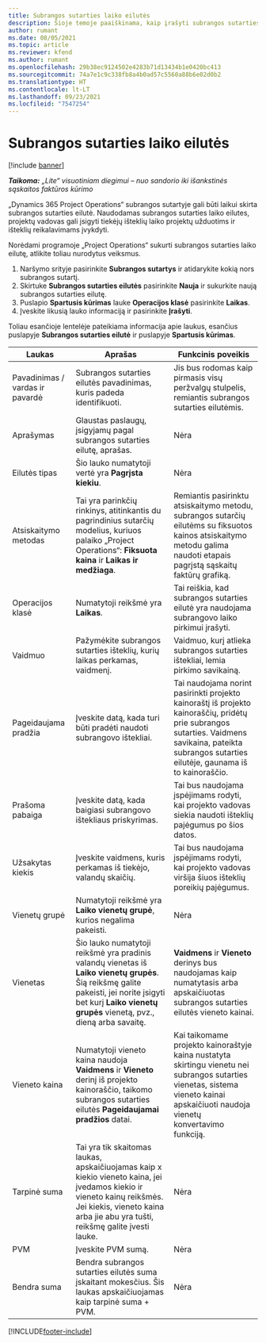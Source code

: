 ```yaml
---
title: Subrangos sutarties laiko eilutės
description: Šioje temoje paaiškinama, kaip įrašyti subrangos sutarties laiko eilutes ir laiko pirkimą iš tiekėjų.
author: rumant
ms.date: 08/05/2021
ms.topic: article
ms.reviewer: kfend
ms.author: rumant
ms.openlocfilehash: 29b38ec9124502e4283b71d13434b1e0420bc413
ms.sourcegitcommit: 74a7e1c9c338fb8a4b0ad57c5560a88b6e02d0b2
ms.translationtype: HT
ms.contentlocale: lt-LT
ms.lasthandoff: 09/23/2021
ms.locfileid: "7547254"
---
```

# <a name="subcontract-lines-for-time"></a>Subrangos sutarties laiko eilutės

[!include [banner](../../includes/dataverse-preview.md)]

_**Taikoma:** „Lite“ visuotiniam diegimui – nuo sandorio iki išankstinės sąskaitos faktūros kūrimo_

„Dynamics 365 Project Operations“ subrangos sutartyje gali būti laikui skirta subrangos sutarties eilutė. Naudodamas subrangos sutarties laiko eilutes, projektų vadovas gali įsigyti tiekėjų išteklių laiko projektų užduotims ir išteklių reikalavimams įvykdyti.

Norėdami programoje „Project Operations“ sukurti subrangos sutarties laiko eilutę, atlikite toliau nurodytus veiksmus.

1. Naršymo srityje pasirinkite **Subrangos sutartys** ir atidarykite kokią nors subrangos sutartį.
2. Skirtuke **Subrangos sutarties eilutės** pasirinkite **Nauja** ir sukurkite naują subrangos sutarties eilutę.
3. Puslapio **Spartusis kūrimas** lauke **Operacijos klasė** pasirinkite **Laikas**.
4. Įveskite likusią lauko informaciją ir pasirinkite **Įrašyti**.

  Toliau esančioje lentelėje pateikiama informacija apie laukus, esančius puslapyje **Subrangos sutarties eilutė** ir puslapyje **Spartusis kūrimas**.

| **Laukas** | **Aprašas** | **Funkcinis poveikis** |
| --- | --- | --- |
| Pavadinimas / vardas ir pavardė | Subrangos sutarties eilutės pavadinimas, kuris padeda identifikuoti. | Jis bus rodomas kaip pirmasis visų peržvalgų stulpelis, remiantis subrangos sutarties eilutėmis. |
| Aprašymas | Glaustas paslaugų, įsigyjamų pagal subrangos sutarties eilutę, aprašas. |Nėra |
| Eilutės tipas |   Šio lauko numatytoji vertė yra **Pagrįsta kiekiu**.| Nėra |
| Atsiskaitymo metodas | Tai yra parinkčių rinkinys, atitinkantis du pagrindinius sutarčių modelius, kuriuos palaiko „Project Operations“: **Fiksuota kaina** ir **Laikas ir medžiaga**. | Remiantis pasirinktu atsiskaitymo metodu, subrangos sutarčių eilutėms su fiksuotos kainos atsiskaitymo metodu galima naudoti etapais pagrįstą sąskaitų faktūrų grafiką. |
| Operacijos klasė | Numatytoji reikšmė yra **Laikas**. | Tai reiškia, kad subrangos sutarties eilutė yra naudojama subrangovo laiko pirkimui įrašyti. |
| Vaidmuo | Pažymėkite subrangos sutarties išteklių, kurių laikas perkamas, vaidmenį. | Vaidmuo, kurį atlieka subrangos sutarties ištekliai, lemia pirkimo savikainą. |
| Pageidaujama pradžia | Įveskite datą, kada turi būti pradėti naudoti subrangovo ištekliai. | Tai naudojama norint pasirinkti projekto kainoraštį iš projekto kainoraščių, pridėtų prie subrangos sutarties. Vaidmens savikaina, pateikta subrangos sutarties eilutėje, gaunama iš to kainoraščio. |
| Prašoma pabaiga | Įveskite datą, kada baigiasi subrangovo ištekliaus priskyrimas. | Tai bus naudojama įspėjimams rodyti, kai projekto vadovas siekia naudoti išteklių pajėgumus po šios datos. |
| Užsakytas kiekis | Įveskite vaidmens, kuris perkamas iš tiekėjo, valandų skaičių. | Tai bus naudojama įspėjimams rodyti, kai projekto vadovas viršija šiuos išteklių poreikių pajėgumus. |
| Vienetų grupė | Numatytoji reikšmė yra **Laiko vienetų grupė**, kurios negalima pakeisti. | Nėra|
| Vienetas | Šio lauko numatytoji reikšmė yra pradinis valandų vienetas iš **Laiko vienetų grupės**. Šią reikšmę galite pakeisti, jei norite įsigyti bet kurį **Laiko vienetų grupės** vienetą, pvz., dieną arba savaitę. | **Vaidmens** ir **Vieneto** derinys bus naudojamas kaip numatytasis arba apskaičiuotas subrangos sutarties eilutės vieneto kainai. |
| Vieneto kaina | Numatytoji vieneto kaina naudoja **Vaidmens** ir **Vieneto** derinį iš projekto kainoraščio, taikomo subrangos sutarties eilutės **Pageidaujamai pradžios** datai. | Kai taikomame projekto kainoraštyje kaina nustatyta skirtingu vienetu nei subrangos sutarties vienetas, sistema vieneto kainai apskaičiuoti naudoja vienetų konvertavimo funkciją. |
| Tarpinė suma |    Tai yra tik skaitomas laukas, apskaičiuojamas kaip x kiekio vieneto kaina, jei įvedamos kiekio ir vieneto kainų reikšmės. Jei kiekis, vieneto kaina arba jie abu yra tušti, reikšmę galite įvesti lauke. | Nėra|
| PVM |   Įveskite PVM sumą. |Nėra |
| Bendra suma | Bendra subrangos sutarties eilutės suma įskaitant mokesčius. Šis laukas apskaičiuojamas kaip tarpinė suma + PVM.|Nėra |

[!INCLUDE[footer-include](../../includes/footer-banner.md)]
